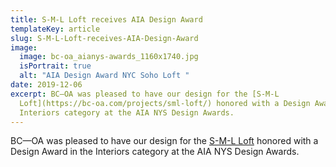 ```yaml
---
title: S-M-L Loft receives AIA Design Award
templateKey: article
slug: S-M-L-Loft-receives-AIA-Design-Award
image:
  image: bc-oa_aianys-awards_1160x1740.jpg
  isPortrait: true
  alt: "AIA Design Award NYC Soho Loft "
date: 2019-12-06
excerpt: BC—OA was pleased to have our design for the [S-M-L
  Loft](https://bc-oa.com/projects/sml-loft/) honored with a Design Award in the
  Interiors category at the AIA NYS Design Awards.
---
```

BC—OA was pleased to have our design for the [S-M-L Loft](https://bc-oa.com/projects/sml-loft/) honored with a Design Award in the Interiors category at the AIA NYS Design Awards.